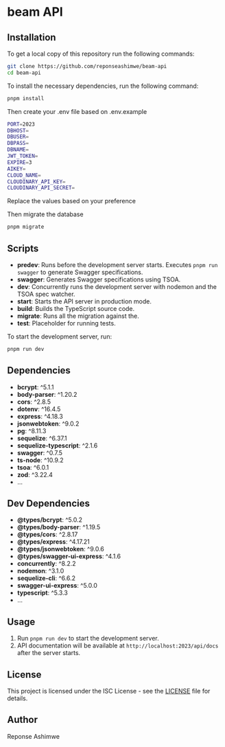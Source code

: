 # beam API

## Installation

To get a local copy of this repository run the following commands:

```bash
git clone https://github.com/reponseashimwe/beam-api
cd beam-api
```

To install the necessary dependencies, run the following command:

```bash
pnpm install
```

Then create your .env file based on .env.example

```bash
PORT=2023
DBHOST=
DBUSER=
DBPASS=
DBNAME=
JWT_TOKEN=
EXPIRE=3
AIKEY=
CLOUD_NAME=
CLOUDINARY_API_KEY=
CLOUDINARY_API_SECRET=
```

Replace the values based on your preference

Then migrate the database

```bash
pnpm migrate
```

## Scripts

- **predev**: Runs before the development server starts. Executes `pnpm run swagger` to generate Swagger specifications.
- **swagger**: Generates Swagger specifications using TSOA.
- **dev**: Concurrently runs the development server with nodemon and the TSOA spec watcher.
- **start**: Starts the API server in production mode.
- **build**: Builds the TypeScript source code.
- **migrate**: Runs all the migration against the.
- **test**: Placeholder for running tests.

To start the development server, run:

```bash
pnpm run dev
```

## Dependencies

- **bcrypt**: ^5.1.1
- **body-parser**: ^1.20.2
- **cors**: ^2.8.5
- **dotenv**: ^16.4.5
- **express**: ^4.18.3
- **jsonwebtoken**: ^9.0.2
- **pg**: ^8.11.3
- **sequelize**: ^6.37.1
- **sequelize-typescript**: ^2.1.6
- **swagger**: ^0.7.5
- **ts-node**: ^10.9.2
- **tsoa**: ^6.0.1
- **zod**: ^3.22.4
- ...

## Dev Dependencies

- **@types/bcrypt**: ^5.0.2
- **@types/body-parser**: ^1.19.5
- **@types/cors**: ^2.8.17
- **@types/express**: ^4.17.21
- **@types/jsonwebtoken**: ^9.0.6
- **@types/swagger-ui-express**: ^4.1.6
- **concurrently**: ^8.2.2
- **nodemon**: ^3.1.0
- **sequelize-cli**: ^6.6.2
- **swagger-ui-express**: ^5.0.0
- **typescript**: ^5.3.3
- ...

## Usage

1. Run `pnpm run dev` to start the development server.
2. API documentation will be available at `http://localhost:2023/api/docs` after the server starts.

## License

This project is licensed under the ISC License - see the [LICENSE](LICENSE) file for details.

## Author

Reponse Ashimwe
